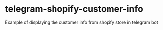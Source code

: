 # telegram-shopify-customer-info
Example of displaying the customer info from shopify store in telegram bot
